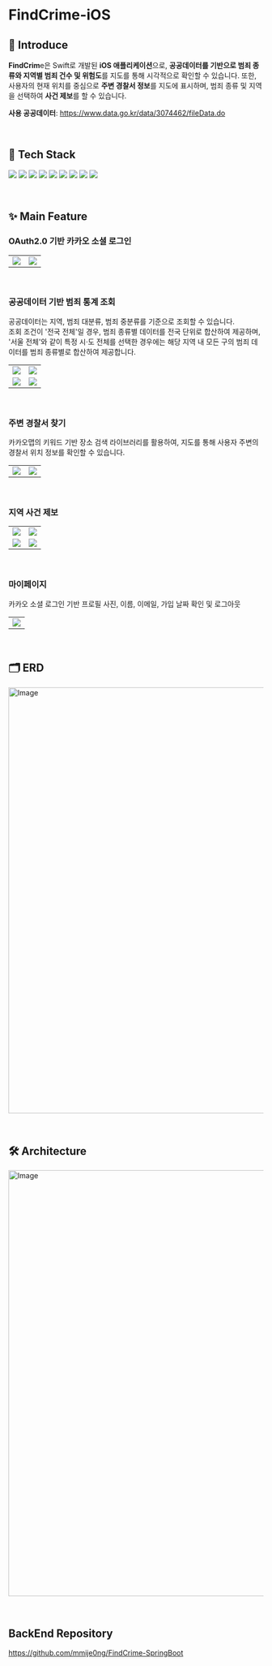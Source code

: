 # FindCrime-iOS

## 🚨 Introduce
**FindCrim**e은 Swift로 개발된 **iOS 애플리케이션**으로, **공공데이터를 기반으로 범죄 종류와 지역별 범죄 건수 및 위험도**를 지도를 통해 시각적으로 확인할 수 있습니다.
또한, 사용자의 현재 위치를 중심으로 **주변 경찰서 정보**를 지도에 표시하며, 범죄 종류 및 지역을 선택하여 **사건 제보**를 할 수 있습니다.  

**사용 공공데이터**: https://www.data.go.kr/data/3074462/fileData.do

&nbsp;
## 🔧 Tech Stack
<p>
  <img src="https://img.shields.io/badge/Swift-FA7343?style=for-the-badge&logo=swift&logoColor=white">
  <img src="https://img.shields.io/badge/SwiftUI-0A84FF?style=for-the-badge&logo=swift&logoColor=white">
  <img src="https://img.shields.io/badge/SpringBoot-6DB33F?style=for-the-badge&logo=springboot&logoColor=white"> 
  <img src="https://img.shields.io/badge/Java-007396?style=for-the-badge&logo=openjdk&logoColor=white">
  <img src="https://img.shields.io/badge/MySQL-4479A1?style=for-the-badge&logo=mysql&logoColor=white">
  <img src="https://img.shields.io/badge/Redis-DC382D?style=for-the-badge&logo=redis&logoColor=white">
  <img src="https://img.shields.io/badge/JWT-000000?style=for-the-badge&logo=jsonwebtokens&logoColor=white">
  <img src="https://img.shields.io/badge/공공데이터-005BAC?style=for-the-badge&logo=data&logoColor=white">
  <img src="https://img.shields.io/badge/Kakao-FFCD00?style=for-the-badge&logo=kakao&logoColor=black">
</p>


&nbsp;
## ✨ Main Feature

### OAuth2.0 기반 카카오 소셜 로그인
<table>
  <tr>
    <td><img src="https://github.com/user-attachments/assets/669cd8a8-014e-4e4d-bc5a-33f249f3bdd8" /></td>
    <td><img src="https://github.com/user-attachments/assets/396b8f58-bcb2-4c13-a777-5bc2e4e0d974" /></td>
  </tr>
</table>

&nbsp;
### 공공데이터 기반 범죄 통계 조회
공공데이터는 지역, 범죄 대분류, 범죄 중분류를 기준으로 조회할 수 있습니다.  
조회 조건이 '전국 전체'일 경우, 범죄 종류별 데이터를 전국 단위로 합산하여 제공하며,  
'서울 전체'와 같이 특정 시·도 전체를 선택한 경우에는 해당 지역 내 모든 구의 범죄 데이터를 범죄 종류별로 합산하여 제공합니다.

<table>
  <tr>
    <td><img src="https://github.com/user-attachments/assets/2420dcc7-f617-4ce1-a324-90be744222ba" /></td>
    <td><img src="https://github.com/user-attachments/assets/be76f9ad-66cd-4942-b39e-a07dba09f0c1" /></td>
  </tr>
    <tr>
    <td><img src="https://github.com/user-attachments/assets/d86e1b8d-0b06-4c29-ad0c-a4a2d921a719" /></td>
    <td><img src="https://github.com/user-attachments/assets/5c73c89d-1bd5-4859-bb26-329fd0fa9945" /></td>
  </tr>
</table>

&nbsp;
### 주변 경찰서 찾기
카카오맵의 키워드 기반 장소 검색 라이브러리를 활용하여, 지도를 통해 사용자 주변의 경찰서 위치 정보를 확인할 수 있습니다.
<table>
  <tr>
    <td><img src="https://github.com/user-attachments/assets/07d5701e-35c8-4f6e-8060-c213304c6409" /></td>
    <td><img src="https://github.com/user-attachments/assets/81b63e10-267e-4808-9f55-93d010dce551" /></td>
  </tr>
</table>

&nbsp;
### 지역 사건 제보
<table>
  <tr>
    <td><img src="https://github.com/user-attachments/assets/4dd4bbb4-b4fe-49c3-8ac6-d71b967ee184" /></td>
    <td><img src="https://github.com/user-attachments/assets/14e882a9-1656-4de9-a591-3a640fd38ae1" /></td>
  </tr>
    <tr>
    <td><img src="https://github.com/user-attachments/assets/8974be93-d232-4586-96a6-44974e5ef6c1" /></td>
    <td><img src="https://github.com/user-attachments/assets/6b733578-1669-45c7-a191-03a30d21d53b" /></td>
  </tr>
</table>

&nbsp;
### 마이페이지
카카오 소셜 로그인 기반 프로필 사진, 이름, 이메일, 가입 날짜 확인 및 로그아웃
<table>
  <tr>
    <td><img src="https://github.com/user-attachments/assets/2ebceb02-3ca8-4c26-bfd0-05e8ab71f32f" /></td>
  </tr>
</table>

&nbsp;
## 🗂 ERD
<img width="840" alt="Image" src="https://github.com/user-attachments/assets/62cf06bd-12cf-4b44-bce6-917cd5bcdccb" />

&nbsp;
## 🛠 Architecture
<img width="840" alt="Image" src="https://github.com/user-attachments/assets/bcff92d4-10bb-4098-b97d-2894817b0fe2" />

&nbsp;
## BackEnd Repository
https://github.com/mmije0ng/FindCrime-SpringBoot

